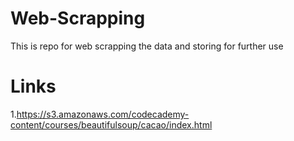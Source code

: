 # Web-Scrapping
This is repo for web scrapping the data and storing for further use
# Links

1.https://s3.amazonaws.com/codecademy-content/courses/beautifulsoup/cacao/index.html
